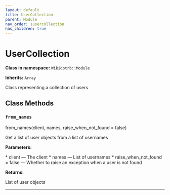 ```yaml
---
layout: default
title: UserCollection
parent: Module
nav_order: 1usercollection
has_children: true
---
```


# UserCollection

**Class in namespace:** `Wikidotrb::Module`

**Inherits:** `Array`

Class representing a collection of users

## Class Methods

### `from_names`

<div class="method-signature">from_names(client, names, raise_when_not_found = false)</div>

Get a list of user objects from a list of usernames

**Parameters:**

<div class="method-parameters">
* <span class="parameter-name">client</span> — The client
* <span class="parameter-name">names</span> — List of usernames
* <span class="parameter-name">raise_when_not_found</span> = false — Whether to raise an exception when a user is not found
</div>

**Returns:**

List of user objects

---

